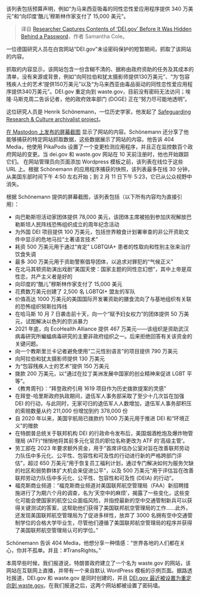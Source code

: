 
<!--
title: 研究人员捕获‘DEI.gov’隐藏在密码之后的内容
cover: https://www.404media.co/content/images/size/w1200/2025/02/Screenshot-2025-02-14-at-2.25.54-PM.png
-->

该列表包括预算声明，例如“为马来西亚吸毒的同性恋性爱应用程序提供 340 万美元”和“向印度‘酷儿’穆斯林作家支付了 15,000 美元”。

> 译自 [Researcher Captures Contents of ‘DEI.gov’ Before It Was Hidden Behind a Password](https://www.404media.co/dei-waste-gov-doge-list-behind-password/)，作者 Samantha Cole。


一位德国研究人员在白宫网站“DEI.gov”未设密码保护的短暂期间，抓取了该网站的内容。

抓取的内容显示，该网站包含一份含糊不清的、据称由政府资助的任务及其成本的清单，没有来源或背景，例如“向阿拉伯和犹太摄影师提供130万美元”、“为‘包容残疾人士的艺术’提供150万美元”以及“为马来西亚由毒品驱动的同性恋性爱应用程序提供340万美元”。DEI.gov 重定向到 waste.gov，目前没有密码无法访问；埃隆·马斯克周二告诉记者，他的政府效率部门 (DOGE) 正在“努力尽可能地透明”。

这位研究人员是 Henrik Schönemann，一位历史学家，他发起了 [Safeguarding Research & Culture archivalist project](https://safeguarding-research.discourse.group/?ref=404media.co)。

[在 Mastodon 上发布的屏幕截图](https://fedihum.org/@lavaeolus/113998679846185670?ref=404media.co) 显示了网站的内容。Schönemann 还分享了他能够捕获的特定网站抓取数据，这些数据展示了网站的内容。他告诉 404 Media，他使用 PikaPods 设置了一个变更检测应用程序，并且正在监控数百个政府网站的变更。当 dei.gov 和 waste.gov 网站在 10 天前注册时，他也开始跟踪它们。
在网站管理员向页面添加 Wordpress 模板之前，该列表在线位于这些 URL 上。根据 Schönemann 的应用程序捕获的快照，该列表最多在线 30 分钟，从美国东部时间下午 4:50 左右开始；到 2 月 11 日下午 5:23，它已从公众视野中消失。

根据 Schönemann 提供的屏幕截图，该列表包括（以下所有内容均为直接引用）：

- 向巴勒斯坦活动家团体提供 78,000 美元，该团体主席被拍到参加庆祝解放巴勒斯坦人民阵线恐怖组织成立的周年纪念活动
- 为外国 DEI 项目提供 100 万美元，包括世界粮食计划署审查的非公开资助文件中显示的危地马拉“土著语言技术”
- 耗资 500 万美元用于通过“肯定” LGBTQIA+ 患者的性取向和性别主张来治疗饮食失调
- 最多 300 万美元用于资助警察倡导团体，以追求对罪犯的“气候正义”
- 在北马其顿资助演出戏剧“美国天使：国家主题的同性恋幻想”，其中上帝是双性恋，共产主义者是好的
- 向印度的“酷儿”穆斯林作家支付了 15,000 美元
- 花费数万美元创建了 2,500 名 LGBTQI+ 盟友的军队
- 价值高达 1000 万美元的美国国际开发署资助的膳食流向了与基地组织有关联的恐怖组织努斯拉阵线
- 在哈马斯 10 月 7 日袭击前十天，向一个“赋予妇女权力”的团体提供 50 万美元，试图解决以色列的宗派暴力
- 2021 年底，向 EcoHealth Alliance 提供 467 万美元——该组织是资助武汉病毒研究所蝙蝠病毒研究的主要非政府组织之一。后来拒绝回答有关该资金的关键问题。
- 向一个教斯里兰卡记者避免使用“二元性别语言”的项目提供 790 万美元
- 向阿拉伯和犹太摄影师提供 130 万美元
- 为“包容残疾人士的艺术”提供 150 万美元
- 拨款 200 万美元，以“通过在拉丁美洲发展中国家的创业精神来促进 LGBT 平等”。
- 《教育周刊》：“拜登政府引用 1619 项目作为历史拨款提案的灵感”
- 在拜登-哈里斯政府执政期间，退伍军人事务部采取了至少十几次旨在加强 DEI 的行动，与此同时，无家可归的退伍军人人数增加，退伍军人事务部积压的索赔数量从约 211,000 份增加到约 378,000 份
- 自 2020 年以来，美国宇航局已拨款约 1000 万美元用于推进 DEI 和“环境正义”的赠款
- 在特朗普总统关于联邦机构 DEI 的行政命令发布后，美国烟酒枪炮及爆炸物管理局 (ATF)“悄悄地将其前多元化官员的职位名称更改为 ATF 的‘高级主管’。
- 劳工部在 2023 年要求额外资金，用于“首席评估办公室对旨在改善联邦劳动力队伍中多元化、公平性、包容性和可及性的行动进行新的严格跨部门评估”，超过 650 万美元“用于恢复员工福利计划，通过专门解决如何为服务欠缺的社区和弱势群体扩大机会来促进公平”，以及 500 万美元“用于评估旨在改善联邦劳动力队伍中多元化、公平性、包容性和可及性 (DEIA) 的行动”。
- 福克斯商业频道：“福克斯商业频道对美国联邦航空管理局（FAA）新招聘措施进行了为期六个月的调查，名为‘天空中的麻烦’，揭露了一些变化，这些变化可能会使国家的航空公众面临风险，并指控最新的空中交通管制新兵可以获得关键测试的答案，这帮助他们获得了美国联邦航空管理局的工作……此外，还发现美国联邦航空管理局为了促进多样性，放弃了 3000 名拥有空中交通管制学位的合格大学毕业生，尽管他们遵循了美国联邦航空管理局的程序并获得了美国联邦航空管理局认可的学位。”

Schönemann 告诉 404 Media，他想分享一种情感：“世界各地的人们都在关心，你并不孤单。并且：#TransRights。”

本周早些时候，我们报道说，特朗普政府建立了一个名为 waste.gov 的网站，该网站在互联网上直播，并带有一个来自默认 WordPress 模板的示例页面。据路透社报道，DEI.gov 和 waste.gov 是同时创建的，并且 [DEI.gov 最近被设置为重定向到 waste.gov](http://dei.gov/?ref=404media.co)。在我们报道之后，这两个网站都被设置了密码墙。